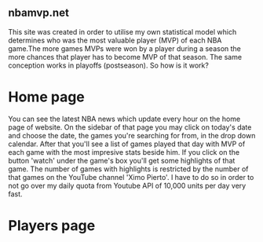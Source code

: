 ## nbamvp.net
This site was created in order to utilise my own statistical model which determines who was the most valuable player (MVP) of each NBA game.The more games MVPs were won by a player during a season the more chances that player has to become MVP of that season. The same conception works in playoffs (postseason). So how is it work?
# Home page
You can see the latest NBA news which update every hour on the home page of website. On the sidebar of that page you may click on today's date and choose the date, the games you're searching for from, in the drop down calendar. After that you'll see a list of games played that day with MVP of each game with the most impresive stats beside him. If you click on the button 'watch' under the game's box you'll get some highlights of that game. The number of games with highlights is restricted by the number of that games on the YouTube channel 'Ximo Pierto'. I have to do so in order to not go over my daily quota from Youtube API of 10,000 units per day very fast.
# Players page
